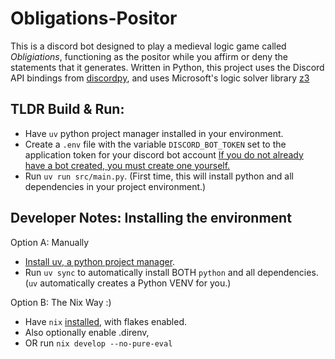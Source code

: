 # Obligations-Positor
This is a discord bot designed to play a medieval logic game called *Obligiations*, functioning as the positor while you affirm or deny the statements that it generates.
Written in Python, this project uses the Discord API bindings from [discordpy](https://discordpy.readthedocs.io/en/stable/), and uses Microsoft's logic solver library [z3](https://github.com/Z3Prover/z3)

## TLDR Build & Run:
* Have `uv` python project manager installed in your environment.
* Create a `.env` file with the variable `DISCORD_BOT_TOKEN` set to  the application token for your discord bot account [If you do not already have a bot created, you must create one yourself.](https://discordpy.readthedocs.io/en/stable/discord.html)
* Run `uv run src/main.py`. (First time, this will install python and all dependencies in your project environment.)

## Developer Notes: Installing the environment
Option A: Manually
* [Install uv, a python project manager](https://docs.astral.sh/uv/getting-started/installation/).
* Run `uv sync` to automatically install BOTH `python` and all dependencies. (`uv` automatically creates a Python VENV for you.)

Option B: The Nix Way :)
* Have `nix` [installed](https://determinate.systems/nix-installer/), with flakes enabled.
* Also optionally enable .direnv,
* OR run `nix develop --no-pure-eval`
